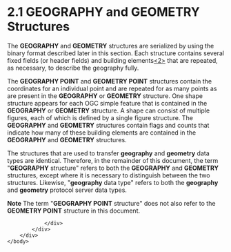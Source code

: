 <html dir="LTR" xmlns:mshelp="http://msdn.microsoft.com/mshelp" xmlns:ddue="http://ddue.schemas.microsoft.com/authoring/2003/5" xmlns:xlink="http://www.w3.org/1999/xlink" xmlns:tool="http://www.microsoft.com/tooltip">
    <head>
        <meta http-equiv="Content-Type" content="text/html; CHARSET=utf-8"></meta>
        <meta name="save" content="history"></meta>
        <title>2.1 GEOGRAPHY and GEOMETRY Structures</title>
        <xml>
            <mshelp:toctitle title="2.1 GEOGRAPHY and GEOMETRY Structures"></mshelp:toctitle>
            <mshelp:rltitle title="[MS-SSCLRT]: GEOGRAPHY and GEOMETRY Structures"></mshelp:rltitle>
            <mshelp:keyword index="A" term="8ce82728-6582-4e7b-96a0-8d0379767877"></mshelp:keyword>
            <mshelp:attr name="DCSext.ContentType" value="open specification"></mshelp:attr>
            <mshelp:attr name="AssetID" value="8ce82728-6582-4e7b-96a0-8d0379767877"></mshelp:attr>
            <mshelp:attr name="TopicType" value="kbRef"></mshelp:attr>
            <mshelp:attr name="DCSext.Title" value="[MS-SSCLRT]: GEOGRAPHY and GEOMETRY Structures" />
        </xml>
    </head>
    <body>
        <div id="header">
            <h1 class="heading">2.1 GEOGRAPHY and GEOMETRY Structures</h1>
        </div>
        <div id="mainSection">
            <div id="mainBody">
                <div id="allHistory" class="saveHistory"></div>
                <div id="sectionSection0" class="section" name="collapseableSection">
                    

<p>The <b>GEOGRAPHY</b> and <b>GEOMETRY</b> structures are
serialized by using the binary format described later in this section. Each
structure contains several fixed fields (or header fields) and building
elements<a id="Appendix_A_Target_2"></a><a href="236596a7-5eb5-4451-8f40-a2aa1c8afea9.html#Appendix_A_2" aria-label="Product behavior note 2">&lt;2&gt;</a> that are repeated, as necessary,
to describe the geography fully.</p>

<p>The <b>GEOGRAPHY POINT</b> and <b>GEOMETRY POINT</b>
structures contain the coordinates for an individual point and are repeated for
as many points as are present in the <b>GEOGRAPHY</b> or <b>GEOMETRY</b>
structure. One shape structure appears for each OGC simple feature that is contained
in the <b>GEOGRAPHY</b> or <b>GEOMETRY</b> structure. A shape can consist of
multiple figures, each of which is defined by a single figure structure. The <b>GEOGRAPHY</b>
and <b>GEOMETRY</b> structures contain flags and counts that indicate how many
of these building elements are contained in the <b>GEOGRAPHY</b> and <b>GEOMETRY</b>
structures.</p>

<p>The structures that are used to transfer <b>geography</b>
and <b>geometry</b> data types are identical. Therefore, in the remainder of
this document, the term &quot;<b>GEOGRAPHY</b> structure&quot; refers to both
the <b>GEOGRAPHY</b> and <b>GEOMETRY</b> structures, except where it is
necessary to distinguish between the two structures. Likewise, &quot;<b>geography</b>
data type&quot; refers to both the <b>geography</b> and <b>geometry</b> protocol
server data types.</p>

<p><b>Note</b>  The term &quot;<b>GEOGRAPHY POINT</b>
structure&quot; does not also refer to the <b>GEOMETRY POINT</b> structure in
this document.</p>


                </div>
            </div>
        </div>
    </body>
</html>